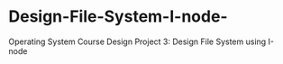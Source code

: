 # Design-File-System-I-node-
Operating System Course Design Project 3: Design File System using I-node
